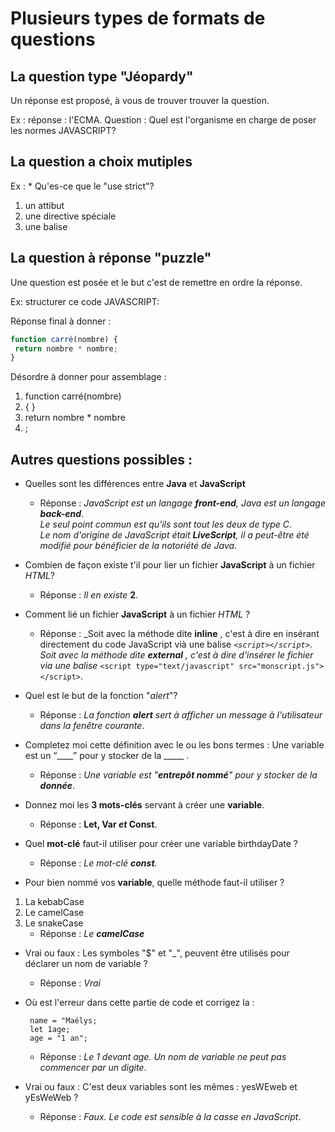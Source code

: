# Plusieurs types de formats de questions
## La question type "Jéopardy"  
 
Un réponse est proposé, à vous de trouver trouver la question.  
    
Ex : réponse : l'ECMA. Question : Quel est l'organisme en charge de poser les normes JAVASCRIPT?

## La question a choix mutiples  
  
Ex : * Qu'es-ce que le "use strict"?  
  
 1. un attibut  
2. une directive spéciale  
3. une balise  
  
## La question à réponse "puzzle"  
  
Une question est posée et le but c'est de remettre en ordre la réponse.  
  
Ex: structurer ce code JAVASCRIPT:  

Réponse final à donner :  
```js
function carré(nombre) {  
 return nombre * nombre;  
}
```

Désordre à donner pour assemblage :  
1. function carré(nombre)  
2. { }  
3. return nombre * nombre  
4. ;  
  
## Autres questions possibles :  
 
* Quelles sont les différences entre **Java** et **JavaScript**  
  
  - Réponse : _JavaScript est un langage **front-end**, Java est un langage **back-end**_.  
_Le seul point commun est qu'ils sont tout les deux de type C_.  
_Le nom d'origine de JavaScript était **LiveScript**, il a peut-être été modifié pour bénéficier de la notoriété de Java_.

* Combien de façon existe t'il pour lier un fichier **JavaScript** à un fichier _HTML_?
  - Réponse : _Il en existe_ **2**.

* Comment lié un fichier **JavaScript** à un fichier _HTML_ ?
  - Réponse : _Soit avec la méthode dite **inline** , c'est à dire en insérant directement du code JavaScript vià une balise _`<script></script>`_.
_Soit avec la méthode dite **external** , c'est à dire d'insérer le fichier via une balise_ `<script type="text/javascript" src="monscript.js"></script>`.

* Quel est le but de la fonction "_alert_"?
  - Réponse : _La fonction **alert** sert à afficher un message à l'utilisateur dans la fenêtre courante_.

* Completez moi cette définition avec le ou les bons termes : Une variable est un “____” pour y stocker de la _____ .
  - Réponse : _Une variable est "**entrepôt nommé**" pour y stocker de la **donnée**_.

* Donnez moi les **3 mots-clés** servant à créer une **variable**.
  - Réponse : **Let, Var _et_ Const**.

* Quel **mot-clé** faut-il utiliser pour créer une variable birthdayDate ?
  - Réponse : _Le mot-clé **const**._

* Pour bien nommé vos **variable**, quelle méthode faut-il utiliser ?
  
1. La kebabCase
2. Le camelCase
3. Le snakeCase
    - Réponse : _Le **camelCase**_

* Vrai ou faux : Les symboles "$" et "_", peuvent être utilisés pour déclarer un nom de variable ?
  - Réponse : _Vrai_

* Où est l'erreur dans cette partie de code et corrigez la : 
  ```let name; 
   name = "Maëlys;
   let 1age;
   age = "1 an";
  ```
  - Réponse : _Le 1 devant age. Un nom de variable ne peut pas commencer par un digite_.

* Vrai ou faux : C'est deux variables sont les mêmes : yesWEweb et yEsWeWeb ?
  - Réponse : _Faux. Le code est sensible à la casse en JavaScript_.
  

